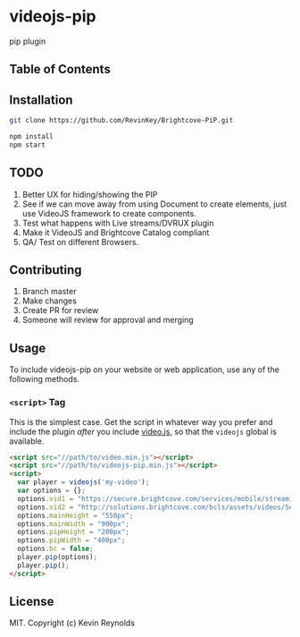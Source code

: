 # videojs-pip

pip plugin

## Table of Contents

<!-- START doctoc -->
<!-- END doctoc -->
## Installation

```sh
git clone https://github.com/RevinKey/Brightcove-PiP.git

npm install
npm start

```


## TODO

1. Better UX for hiding/showing the PIP
2. See if we can move away from using Document to create elements, just use VideoJS framework to create components.
3. Test what happens with Live streams/DVRUX plugin
4. Make it VideoJS and Brightcove Catalog compliant
5. QA/ Test on different Browsers.

## Contributing
1. Branch master
2. Make changes
3. Create PR for review
4. Someone will review for approval and merging

## Usage

To include videojs-pip on your website or web application, use any of the following methods.

### `<script>` Tag

This is the simplest case. Get the script in whatever way you prefer and include the plugin _after_ you include [video.js][videojs], so that the `videojs` global is available.

```html
<script src="//path/to/video.min.js"></script>
<script src="//path/to/videojs-pip.min.js"></script>
<script>
  var player = videojs('my-video');
  var options = {};
  options.vid1 = "https://secure.brightcove.com/services/mobile/streaming/index/master.m3u8?videoId=5263703258001&pubId=5092057275001&secure=true";
  options.vid2 = "http://solutions.brightcove.com/bcls/assets/videos/Sea_Anemone.mp4";
  options.mainHeight = "550px";
  options.mainWidth = "900px";
  options.pipHeight = "200px";
  options.pipWidth = "400px";
  options.bc = false;
  player.pip(options);
  player.pip();
</script>
```


## License

MIT. Copyright (c) Kevin Reynolds


[videojs]: http://videojs.com/
